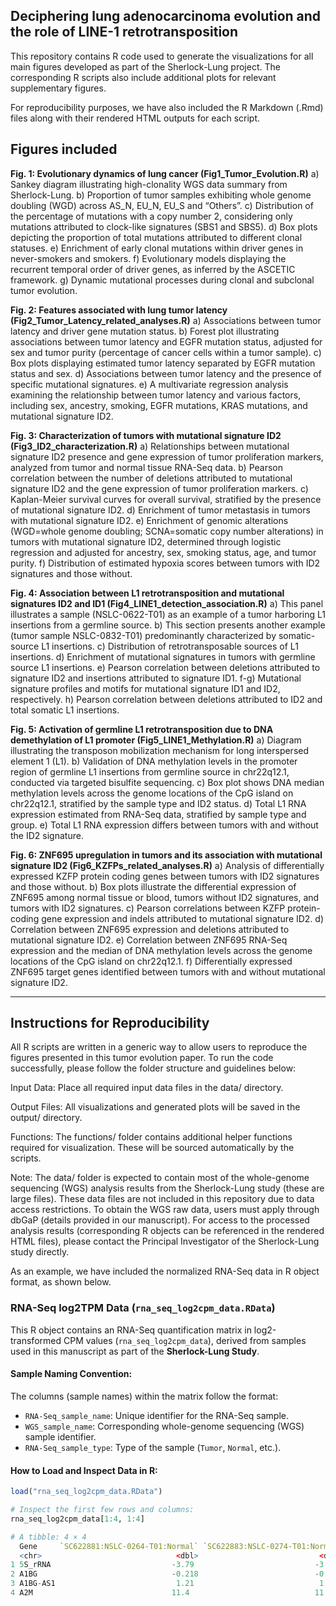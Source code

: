 
## Deciphering lung adenocarcinoma evolution and the role of LINE-1 retrotransposition

This repository contains R code used to generate the visualizations for all main figures developed as part of the Sherlock-Lung project. The corresponding R scripts also include additional plots for relevant supplementary figures.

For reproducibility purposes, we have also included the R Markdown (.Rmd) files along with their rendered HTML outputs for each script.

## Figures included ## 

**Fig. 1: Evolutionary dynamics of lung cancer (Fig1_Tumor_Evolution.R)** 
a) Sankey diagram illustrating high-clonality WGS data summary from Sherlock-Lung.
b) Proportion of tumor samples exhibiting whole genome doubling (WGD) across AS_N, EU_N, EU_S and “Others”.
c) Distribution of the percentage of mutations with a copy number 2, considering only mutations attributed to clock-like signatures (SBS1 and SBS5).
d) Box plots depicting the proportion of total mutations attributed to different clonal statuses.
e) Enrichment of early clonal mutations within driver genes in never-smokers and smokers.
f) Evolutionary models displaying the recurrent temporal order of driver genes, as inferred by the ASCETIC framework.
g) Dynamic mutational processes during clonal and subclonal tumor evolution.

**Fig. 2: Features associated with lung tumor latency (Fig2_Tumor_Latency_related_analyses.R)**
a) Associations between tumor latency and driver gene mutation status.
b) Forest plot illustrating associations between tumor latency and EGFR mutation status, adjusted for sex and tumor purity (percentage of cancer cells within a tumor sample).
c) Box plots displaying estimated tumor latency separated by EGFR mutation status and sex.
d) Associations between tumor latency and the presence of specific mutational signatures.
e) A multivariate regression analysis examining the relationship between tumor latency and various factors, including sex, ancestry, smoking, EGFR mutations, KRAS mutations, and mutational signature ID2.

**Fig. 3: Characterization of tumors with mutational signature ID2 (Fig3_ID2_characterization.R)**
a) Relationships between mutational signature ID2 presence and gene expression of tumor proliferation markers, analyzed from tumor and normal tissue RNA-Seq data.
b) Pearson correlation between the number of deletions attributed to mutational signature ID2 and the gene expression of tumor proliferation markers.
c) Kaplan-Meier survival curves for overall survival, stratified by the presence of mutational signature ID2.
d) Enrichment of tumor metastasis in tumors with mutational signature ID2.
e) Enrichment of genomic alterations (WGD=whole genome doubling; SCNA=somatic copy number alterations) in tumors with mutational signature ID2, determined through logistic regression and adjusted for ancestry, sex, smoking status, age, and tumor purity.
f) Distribution of estimated hypoxia scores between tumors with ID2 signatures and those without.

**Fig. 4: Association between L1 retrotransposition and mutational signatures ID2 and ID1 (Fig4_LINE1_detection_association.R)**
a) This panel illustrates a sample (NSLC-0622-T01) as an example of a tumor harboring L1 insertions from a germline source.
b) This section presents another example (tumor sample NSLC-0832-T01) predominantly characterized by somatic-source L1 insertions.
c) Distribution of retrotransposable sources of L1 insertions.
d) Enrichment of mutational signatures in tumors with germline source L1 insertions.
e) Pearson correlation between deletions attributed to signature ID2 and insertions attributed to signature ID1.
f-g) Mutational signature profiles and motifs for mutational signature ID1 and ID2, respectively.
h) Pearson correlation between deletions attributed to ID2 and total somatic L1 insertions.

**Fig. 5: Activation of germline L1 retrotransposition due to DNA demethylation of L1 promoter (Fig5_LINE1_Methylation.R)**
a) Diagram illustrating the transposon mobilization mechanism for long interspersed element 1 (L1).
b) Validation of DNA methylation levels in the promoter region of germline L1 insertions from germline source in chr22q12.1, conducted via targeted bisulfite sequencing.
c) Box plot shows DNA median methylation levels across the genome locations of the CpG island on chr22q12.1, stratified by the sample type and ID2 status.
d) Total L1 RNA expression estimated from RNA-Seq data, stratified by sample type and group.
e) Total L1 RNA expression differs between tumors with and without the ID2 signature.

**Fig. 6: ZNF695 upregulation in tumors and its association with mutational signature ID2 (Fig6_KZFPs_related_analyses.R)**
a) Analysis of differentially expressed KZFP protein coding genes between tumors with ID2 signatures and those without.
b) Box plots illustrate the differential expression of ZNF695 among normal tissue or blood, tumors without ID2 signatures, and tumors with ID2 signatures.
c) Pearson correlations between KZFP protein-coding gene expression and indels attributed to mutational signature ID2.
d) Correlation between ZNF695 expression and deletions attributed to mutational signature ID2.
e) Correlation between ZNF695 RNA-Seq expression and the median of DNA methylation levels across the genome locations of the CpG island on chr22q12.1.
f) Differentially expressed ZNF695 target genes identified between tumors with and without mutational signature ID2.

---

## Instructions for Reproducibility ##

All R scripts are written in a generic way to allow users to reproduce the figures presented in this tumor evolution paper. To run the code successfully, please follow the folder structure and guidelines below:

Input Data: Place all required input data files in the data/ directory.

Output Files: All visualizations and generated plots will be saved in the output/ directory.

Functions: The functions/ folder contains additional helper functions required for visualization. These will be sourced automatically by the scripts.

Note:
The data/ folder is expected to contain most of the whole-genome sequencing (WGS) analysis results from the Sherlock-Lung study (these are large files). These data files are not included in this repository due to data access restrictions. To obtain the WGS raw data, users must apply through dbGaP (details provided in our manuscript). For access to the processed analysis results (corresponding R objects can be referenced in the rendered HTML files), please contact the Principal Investigator of the Sherlock-Lung study directly.

As an example, we have included the normalized RNA-Seq data in R object format, as shown below.

### RNA-Seq log2TPM Data (`rna_seq_log2cpm_data.RData`)

This R object contains an RNA-Seq quantification matrix in log2-transformed CPM values (`rna_seq_log2cpm_data`), derived from samples used in this manuscript as part of the **Sherlock-Lung Study**.

#### Sample Naming Convention:
The columns (sample names) within the matrix follow the format:

- `RNA-Seq_sample_name`: Unique identifier for the RNA-Seq sample.
- `WGS_sample_name`: Corresponding whole-genome sequencing (WGS) sample identifier.
- `RNA-Seq_sample_type`: Type of the sample (`Tumor`, `Normal`, etc.).

#### How to Load and Inspect Data in R:

```r
load("rna_seq_log2cpm_data.RData")

# Inspect the first few rows and columns:
rna_seq_log2cpm_data[1:4, 1:4]

# A tibble: 4 × 4
  Gene     `SC622881:NSLC-0264-T01:Normal` `SC622883:NSLC-0274-T01:Normal` `SC622889:NSLC-0264-T01:Tumor`
  <chr>                              <dbl>                           <dbl>                          <dbl>
1 5S_rRNA                           -3.79                           -3.80                          -3.40 
2 A1BG                              -0.218                          -0.548                         -0.278
3 A1BG-AS1                           1.21                            1.50                           1.81 
4 A2M                               11.4                            11.6                            9.50 
